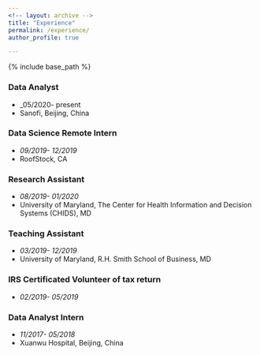 ```yaml
---
<!-- layout: archive -->
title: "Experience"
permalink: /experience/
author_profile: true

---
```


{% include base_path %}

### Data Analyst <br />
* _05/2020- present 
* Sanofi, Beijing, China
### Data Science Remote Intern  <br />
* _09/2019- 12/2019_ <br />
* RoofStock, CA

### Research Assistant <br />
* _08/2019- 01/2020_ <br />
* University of Maryland, The Center for Health Information and Decision Systems (CHIDS), MD        

### Teaching Assistant <br />
* _03/2019- 12/2019_ <br />
* University of Maryland, R.H. Smith School of Business, MD

### IRS Certificated Volunteer of tax return <br />
* _02/2019- 05/2019_

### Data Analyst Intern <br />
* _11/2017- 05/2018_ <br/>
* Xuanwu Hospital, Beijing, China  

